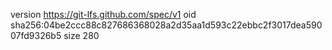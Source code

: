 version https://git-lfs.github.com/spec/v1
oid sha256:04be2ccc88c827686368028a2d35aa1d593c22ebbc2f3017dea59007fd9326b5
size 280
